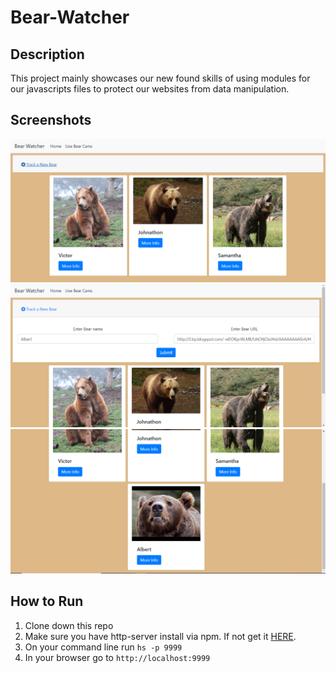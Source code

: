 # Bear-Watcher
## Description
This project mainly showcases our new found skills of using modules for our javascripts files to protect our websites from data manipulation.

## Screenshots
![screenshot](/screenshots/shot1.png)
![screenshot](/screenshots/shot2.png)
![screenshot](/screenshots/shot3.png)
## How to Run
1. Clone down this repo
1. Make sure you have http-server install via npm. If not get it [HERE](https://www.npmjs.com/package/http-server).
1. On your command line run `hs -p 9999`
1. In your browser go to `http://localhost:9999`
